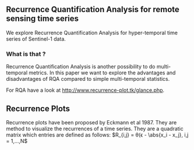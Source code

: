 ## Recurrence Quantification Analysis for remote sensing time series

We explore Recurrence Quantification Analysis for hyper-temporal time series of Sentinel-1 data.


### What is that ?

Recurrence Quantification Analysis is another possibility to do multi-temporal metrics.
In this paper we want to explore the advantages and disadvantages of RQA compared to simple multi-temporal statistics.

For RQA have a look at http://www.recurrence-plot.tk/glance.php.

## Recurrence Plots

Recurrence plots have been proposed by Eckmann et al 1987. They are method to visualize the recurrences of a time series. They are a quadratic matrix which entries are defined as follows:
$R_{i,j} = θ(ϵ - \abs{x_i - x_j}, i,j = 1,...,N$

